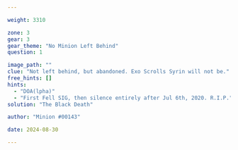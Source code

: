 ```yaml
---

weight: 3310

zone: 3
gear: 3
gear_theme: "No Minion Left Behind"
question: 1

image_path: ""
clue: "Not left behind, but abandoned. Exo Scrolls Syrin will not be."
free_hints: []
hints:
  - "DOA(lpha)"
  - "First Fell SIG, then silence entirely after Jul 6th, 2020. R.I.P."
solution: "The Black Death"

author: "Minion #00143"

date: 2024-08-30

---
```


